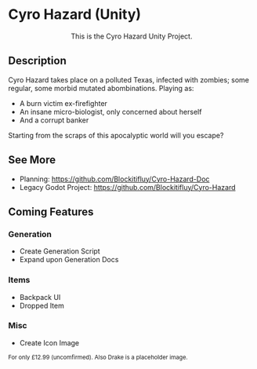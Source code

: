 # Cyro Hazard (Unity)

<p align="center">
This is the Cyro Hazard Unity Project.
</p>

## Description

Cyro Hazard takes place on a polluted Texas, infected with zombies; some regular, some morbid mutated abombinations. Playing as:

- A burn victim ex-firefighter
- An insane micro-biologist, only concerned about herself
- And a corrupt banker

Starting from the scraps of this apocalyptic world will you escape?

## See More

- Planning: <https://github.com/Blockitifluy/Cyro-Hazard-Doc>
- Legacy Godot Project: <https://github.com/Blockitifluy/Cyro-Hazard>

## Coming Features

### Generation

- Create Generation Script
- Expand upon Generation Docs

### Items

- Backpack UI
- Dropped Item

### Misc

- Create Icon Image

<sub>For only £12.99 (uncomfirmed). Also Drake is a placeholder image.</sub>
